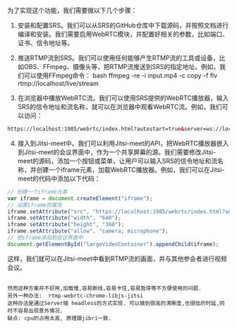 为了实现这个功能，我们需要做以下几个步骤：

1. 安装和配置SRS。我们可以从SRS的GitHub仓库中下载源码，并按照文档进行编译和安装。我们需要启用WebRTC模块，并配置好相关的参数，比如端口、证书、信令地址等。
2. 推送RTMP流到SRS。我们可以使用任何能够产生RTMP流的工具或设备，比如OBS、FFmpeg、摄像头等，把RTMP流推送到SRS的指定地址。例如，我们可以使用FFmpeg命令：
bash
ffmpeg -re -i input.mp4 -c copy -f flv rtmp://localhost/live/stream

3. 在浏览器中播放WebRTC流。我们可以使用SRS提供的WebRTC播放器，输入SRS的信令地址和流名称，就可以在浏览器中观看WebRTC流。例如，我们可以访问：

```html
https://localhost:1985/webrtc/index.html?autostart=true&server=ws://localhost:1985/rtmp/ws&stream=live/stream
```

4. 接入到Jitsi-meet中。我们可以利用Jitsi-meet的API，把WebRTC播放器嵌入到Jitsi-meet的会议界面中，作为一个共享屏幕的源。我们需要修改Jitsi-meet的源码，添加一个按钮或菜单，让用户可以输入SRS的信令地址和流名称，并创建一个iframe元素，加载WebRTC播放器。例如，我们可以在Jitsi-meet的代码中添加以下代码：

```javascript
// 创建一个iframe元素
var iframe = document.createElement("iframe");
// 设置iframe的属性
iframe.setAttribute("src", "https://localhost:1985/webrtc/index.html?autostart=true&server=ws://localhost:1985/rtmp/ws&stream=live/stream");
iframe.setAttribute("width", "640");
iframe.setAttribute("height", "360");
iframe.setAttribute("allow", "camera; microphone");
// 把iframe添加到会议界面中
document.getElementById("largeVideoContainer").appendChild(iframe);
```

这样，我们就可以在Jitsi-meet中看到RTMP流的画面，并与其他参会者进行视频会议。

```

然而这种方案并不好用,加载慢,容易断线,容易卡住,容易暂停等不方便使用的问题.
另外一种办法:  rtmp-webrtc-chrome-libjs-jitsi
这种办法是通过Server端 headless的方式实现. 可以做到很高的清晰度,也很低的时延,同时不容易出现意外情况.
缺点: cpu的占用太高, 原理跟jibri一致.